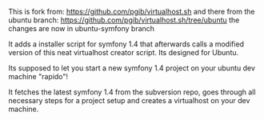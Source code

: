 This is fork from: https://github.com/pgib/virtualhost.sh
and there from the ubuntu branch: https://github.com/pgib/virtualhost.sh/tree/ubuntu
the changes are now in ubuntu-symfony branch

It adds a installer script for symfony 1.4 that afterwards calls a modified version of this neat virtualhost creator script.
Its designed for Ubuntu.

Its supposed to let you start a new symfony 1.4 project on your ubuntu dev machine "rapido"!

It fetches the latest symfony 1.4 from the subversion repo, goes through all necessary steps for a project setup and creates a virtualhost on your dev machine.

